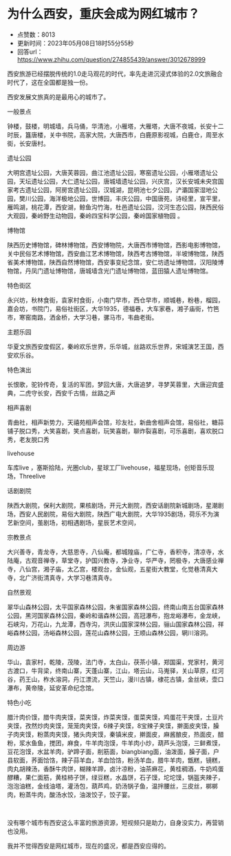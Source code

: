 # 为什么西安，重庆会成为网红城市？
- 点赞数：8013
- 更新时间：2023年05月08日18时55分55秒
- 回答url：https://www.zhihu.com/question/274855439/answer/3012678999
<body>
 <p data-pid="y3yuEYyg">西安旅游已经摆脱传统的1.0走马观花的时代，率先走进沉浸式体验的2.0文旅融合时代了，这在全国都是独一份。</p>
 <p data-pid="Kv7mRVMm">西安发展文旅真的是最用心的城市了。</p>
 <p data-pid="ANoGS8wN">一般景点</p>
 <p data-pid="EifHN1u5">钟楼，鼓楼，明城墙，兵马俑，华清池，小雁塔，大雁塔，大唐不夜城，长安十二时辰，簋唐楼，关中书院，高家大院，大唐西市，白鹿原影视城，白鹿仓，周至水街，长安唐村。</p>
 <p data-pid="Z5VSzZcl">遗址公园</p>
 <p data-pid="hRl6MQgE">大明宫遗址公园，大唐芙蓉园，曲江池遗址公园，寒窑遗址公园，小雁塔遗址公园，天坛遗址公园，大仁遗址公园，唐城墙遗址公园，兴庆宫，汉长安城未央宫国家考古遗址公园，阿房宫遗址公园，汉城湖，昆明池七夕公园，浐灞国家湿地公园，樊川公园，海洋极地公园，世博园，丰庆公园，中国唐苑，诗经里，宣平里，雁鸣湖，桃花潭，西安湖，鲸鱼沟竹海，杜邑遗址公园，洨河生态公园，陕西民俗大观园，秦岭野生动物园，秦岭四宝科学公园，秦岭国家植物园 。</p>
 <p data-pid="jMxyoXVz">博物馆</p>
 <p data-pid="OMLVSkEJ">陕西历史博物馆，碑林博物馆，西安博物院，大唐西市博物馆，西影电影博物馆，关中民俗艺术博物馆，西安曲江艺术博物馆，陕西考古博物馆，半坡博物馆，陕西省美术博物馆，陕西自然博物馆，西安事变纪念馆，安仁坊遗址博物馆，汉阳陵博物馆，丹凤门遗址博物馆，唐城墙含光门遗址博物馆，蓝田猿人遗址博物馆。</p>
 <p data-pid="V2sunkVm">特色街区</p>
 <p data-pid="Ojsy7FiS">永兴坊，秋林食街，袁家村食街，小南门早市，西仓早市，顺城巷，粉巷，榴园，嘉会坊，书院门，易俗社街区，大华1935，德福巷，大车家巷，湘子庙街，竹笆市，寒窑南路，洒金桥，大学习巷，骡马市，韦曲老街。</p>
 <p data-pid="1bO6RyE1">主题乐园</p>
 <p data-pid="He2cuYwz">华夏文旅西安度假区，秦岭欢乐世界，乐华城，丝路欢乐世界，宋城演艺王国，西安欢乐谷。</p>
 <p data-pid="6XwJ5y60">特色演出</p>
 <p data-pid="gvlqIN9U">长恨歌，驼铃传奇，复活的军团，梦回大唐，大唐追梦，寻梦芙蓉里，大唐迎宾盛典，二虎守长安，西安千古情，丝路之声</p>
 <p data-pid="gzHnAuYB">相声喜剧</p>
 <p data-pid="ZY8FKaxU">青曲社，相声新势力，天禧苑相声会馆，珍友社，新曲舍相声会馆，易俗社，糖蒜铺子脱口秀，大笑喜剧，笑点喜剧，玩笑喜剧，聊炸裂喜剧，可乐喜剧，喜欢脱口秀，老友脱口秀</p>
 <p data-pid="w1TRCy07">livehouse</p>
 <p data-pid="RdP69FOO">车库live ，塞斯拾陆，光圈club，星球工厂livehouse，福星现场，创矩音乐现场，Threelive</p>
 <p data-pid="1R9OoJmt">话剧剧院</p>
 <p data-pid="lsZn5wH7">陕西大剧院，保利大剧院，果核剧场，开元大剧院，西安话剧院新城剧场，星潮剧场，西安人民剧院，易俗大剧院，陕西广电大剧院，大华1935剧场，荷乐不为演艺新空间，茧剧场，初相遇剧场，星辰艺术空间，</p>
 <p data-pid="KS4-AbjS">宗教景点</p>
 <p data-pid="mP3WONg2">大兴善寺，青龙寺，大慈恩寺，八仙庵，都城隍庙，广仁寺，香积寺，清凉寺，水陆庵，古观音禅寺，草堂寺，护国兴教寺，净业寺，华严寺，罔极寺，大唐感业禅寺，八仙宫，湘子庙，太乙宫，楼观台，金仙观，五星街大教堂，化觉巷清真大寺，北广济街清真寺，大学习巷清真寺。</p>
 <p data-pid="8M5D2Lgf">自然景观</p>
 <p data-pid="SSxs3pdj">翠华山森林公园，太平国家森林公园，朱雀国家森林公园，终南山南五台国家森林公园，黑河国家森林公园，秦岭和谐森林公园，高冠瀑布，抱龙峪瀑布，金龙峡，石峡沟，万花山，九龙潭，西寺沟，洪庆山国家深林公园，骊山国家森林公园，祥峪森林公园，汤峪森林公园，莲花山森林公园，王顺山森林公园，辋川溶洞。</p>
 <p data-pid="0zcJi_Fy">周边游</p>
 <p data-pid="PNXUITKq">华山，袁家村，乾陵，茂陵，法门寺，太白山，茯茶小镇，郑国渠，党家村，黄河古渡口，牛背梁，终南山寨，天蓬山寨，江山，塔云山，马嵬驿，关山草原，红河谷，药王山，柞水溶洞，丹江漂流，天竺山，漫川古镇，棣花古镇，金丝峡，壶口瀑布，黄帝陵，延安革命纪念馆。</p>
 <p data-pid="A-twYzwd">特色小吃</p>
 <p data-pid="tLNjQr_U">腊汁肉价馍，腊牛肉夹馍，菜夹馍，炸菜夹馍，蛋菜夹馍，鸡蛋花干夹馍，土豆片夹馍，孜然炒肉夹馍，笼笼肉夹馍，6辣子夹馍，8宝辣子夹馍，擀面皮夹馍，臊子肉夹馍，粉蒸肉夹馍，猪头肉夹馍，秦镇米皮，擀面皮，麻酱酿皮，热面皮，醋粉，浆水鱼鱼，搅团，麻食，牛羊肉泡馍，牛羊肉小炒，葫芦头泡馍，三鲜煮馍，豆花泡馍，水盆羊肉，驴蹄子面，削筋面，biangbiang面，油泼面，臊子面，户县软面，荞面饸饹，辣子蒜羊血，羊血饸饹，粉汤羊血，腊牛羊肉，甑糕，镜糕，肉丸胡辣汤，香酥牛肉饼，糊辣羊蹄，卤汁凉粉，油茶麻花，黄桂稠酒，牛奶鸡蛋醪糟，果仁面筋，黄桂柿子饼，绿豆糕，水晶饼，石子馍，坨坨馍，锅盔夹辣子，泡泡油糕，金线油塔，灌汤包，葫芦鸡，奶汤锅子鱼，温拌腰丝，三皮丝，梆梆肉，粉蒸牛肉，酸汤水饺，油泼饺子，饺子宴。</p>
 <p class="ztext-empty-paragraph"><br></p>
 <p data-pid="YnhRGKAV">没有哪个城市有西安这么丰富的旅游资源，短视频只是助力，自身没实力，再营销也没用。</p>
 <p data-pid="JeK1mxNR">我并不觉得西安是网红城市，现在的盛况，都是西安应得的。</p>
</body>